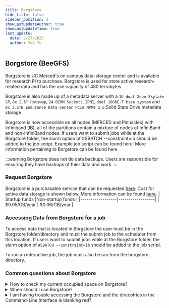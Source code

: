 ```yaml
---
title: Borgstore
hide_title: false
sidebar_position: 3
showLastUpdateAuthor: true
showLastUpdateTime: true
last_update:
  date: 2/27/2025
  author: Yue Yu
---
```

## Borgstore (BeeGFS)

Borgstore is UC Merced's on campus data-storage center and is available for research PI to purchase. Borgstore is used for store active,research-related data and has the use capacity of 480 terrabytes.

Borgstore is also made up of a metadata server with a `1U dual Xeon Skylake SP`, `8x 2.5" Hotswap`, `24 DIMM Sockets`, `IPMI`, `dual 10GbE-T base system` and `8x 3.2TB Endurance Data Center PCIe NVMe 2.5`.Solid State Drive metadata storage

Borgstore is now accessible on all nodes (MERCED and Pinnacles) with Infiniband (IB), all of the partitions contain a mixture of nodes of InfiniBand and non-InfiniBand nodes. If users want to submit jobs while at the Borgstore folder, the slurm option of #SBATCH --constraint=ib should be added to the job script. Example job script can be found here. More information pertaining to Borgstore can be found here

:::warning
Borgstore does not do data backups. Users are responsible for ensuring they have backups of thier data and work.
:::
### Request Borgstore
Borgstore is a purchasable service that can be requested [here](https://ucmerced.service-now.com/servicehub?id=public_kb_article&sys_id=3c3ee9ff1b67a0543a003112cd4bcb13&form_id=06da3f8edbfc08103c4d56f3ce9619f4). Cost for active data storage is shown below. More information can be found [here](https://it.ucmerced.edu/Research-Computing-Services).
| Startup funds           |Non-startup funds                                                                               |
|------------------|------------------|
| $0.05/GB/year       |   $0.06/GB/year   |

### Accessing Data from Borgstore for a job
To access data that is located in Borgstore the user must be in the Borgstore folder/directory and must the submit job to the scheduler from this location. If users want to submit jobs while at the Borgstore folder, the slurm option of `#SBATCH --constraint=ib` should be added to the job script. 

To run an interactive job, the job must also be ran from the borgstore directory.

### Common questions about Borgstore

<details>

<summary>How to check my current occupied space on Borgstore? </summary>

Users can not check a detailed-breakdown of a group's users and their respective useage of the Borgstore storage. However, users can check thier Groups storage usage/total using the command `beegfs-ctl --getquota --gid`. And users can check their ID number and Group ID via the command `id`

</details>

<details>

<summary>When should I use Borgstore? </summary>

Borgstore is a great for users who must readily access exceedingly large quantities of data that can not fit onto our given data quotes in the shared workspace of `Home`,`Data` and `Scratch`. Borgstore is also useful when the output(s) are huge and can quickly take up all the space in the `Data` folder

</details>
<details>

<summary>I am having trouble accessing the Borgstore and the direcotries in the Command-Line Interface is blanking red?</summary>

If the path displayed is flashing red and user is having issues directly accessing the Borgstore then the soft-links leading to the Borgstore are broken or outdated. It is best to open a ticket to get further assitance. Click [here](https://ucmerced.service-now.com/servicehub?id=public_kb_article&sys_id=3c3ee9ff1b67a0543a003112cd4bcb13&form_id=06da3f8edbfc08103c4d56f3ce9619f4) to open a ticket.

</details>
